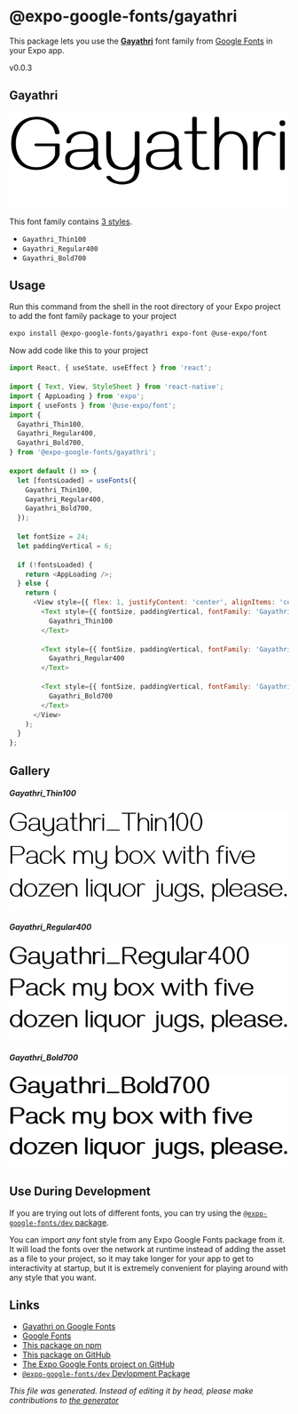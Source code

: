 # @expo-google-fonts/gayathri

This package lets you use the [**Gayathri**](https://fonts.google.com/specimen/Gayathri) font family from [Google Fonts](https://fonts.google.com/) in your Expo app.

v0.0.3

## Gayathri

![Gayathri](./font-family.png)

This font family contains [3 styles](#gallery).

- `Gayathri_Thin100`
- `Gayathri_Regular400`
- `Gayathri_Bold700`

## Usage

Run this command from the shell in the root directory of your Expo project to add the font family package to your project
```sh
expo install @expo-google-fonts/gayathri expo-font @use-expo/font
```

Now add code like this to your project
```js
import React, { useState, useEffect } from 'react';

import { Text, View, StyleSheet } from 'react-native';
import { AppLoading } from 'expo';
import { useFonts } from '@use-expo/font';
import {
  Gayathri_Thin100,
  Gayathri_Regular400,
  Gayathri_Bold700,
} from '@expo-google-fonts/gayathri';

export default () => {
  let [fontsLoaded] = useFonts({
    Gayathri_Thin100,
    Gayathri_Regular400,
    Gayathri_Bold700,
  });

  let fontSize = 24;
  let paddingVertical = 6;

  if (!fontsLoaded) {
    return <AppLoading />;
  } else {
    return (
      <View style={{ flex: 1, justifyContent: 'center', alignItems: 'center' }}>
        <Text style={{ fontSize, paddingVertical, fontFamily: 'Gayathri_Thin100' }}>
          Gayathri_Thin100
        </Text>

        <Text style={{ fontSize, paddingVertical, fontFamily: 'Gayathri_Regular400' }}>
          Gayathri_Regular400
        </Text>

        <Text style={{ fontSize, paddingVertical, fontFamily: 'Gayathri_Bold700' }}>
          Gayathri_Bold700
        </Text>
      </View>
    );
  }
};

```

## Gallery

##### Gayathri_Thin100
![Gayathri_Thin100](./6d8dba16325ef843155b024f792235ef54403fc4ce39f71ffe50c6a7cca110da.ttf.png)

##### Gayathri_Regular400
![Gayathri_Regular400](./d5538d385b6f28efddc8cc7d5e5cf0dcbe3243febfcb81ba4112a03ab5901d1e.ttf.png)

##### Gayathri_Bold700
![Gayathri_Bold700](./dac84e865cf4bf1f5f2bd54100f9b5ded81e0b2e3904ba8a3a6a992df1c13627.ttf.png)


## Use During Development

If you are trying out lots of different fonts, you can try using the [`@expo-google-fonts/dev` package](https://github.com/expo/google-fonts/tree/master/font-packages/dev#readme).

You can import *any* font style from any Expo Google Fonts package from it. It will load the fonts
over the network at runtime instead of adding the asset as a file to your project, so it may take longer
for your app to get to interactivity at startup, but it is extremely convenient
for playing around with any style that you want.

## Links

- [Gayathri on Google Fonts](https://fonts.google.com/specimen/Gayathri)
- [Google Fonts](https://fonts.google.com/)
- [This package on npm](https://www.npmjs.com/package/@expo-google-fonts/gayathri)
- [This package on GitHub](https://github.com/expo/google-fonts/tree/master/font-packages/gayathri)
- [The Expo Google Fonts project on GitHub](https://github.com/expo/google-fonts)
- [`@expo-google-fonts/dev` Devlopment Package](https://github.com/expo/google-fonts/tree/master/font-packages/dev)


*This file was generated. Instead of editing it by head, please make contributions to [the generator](https://github.com/expo/google-fonts/tree/master/packages/generator)*
